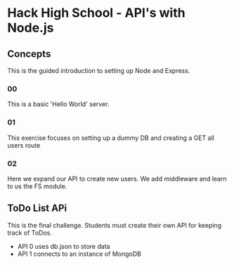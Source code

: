 # Hack High School - API's with Node.js

## Concepts

This is the guided introduction to setting up Node and Express.

### 00

This is a basic 'Hello World' server.

### 01

This exercise focuses on setting up a dummy DB and creating a GET all users route

### 02

Here we expand our API to create new users. We add middleware and learn to us the FS module.

## ToDo List APi

This is the final challenge. Students must create their own API for keeping track of ToDos.

- API 0 uses db.json to store data
- API 1 connects to an instance of MongoDB
